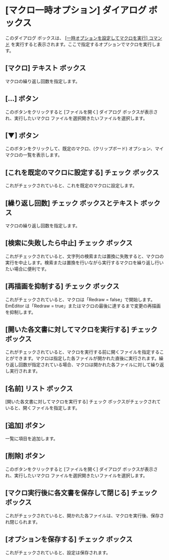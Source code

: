 # \[マクロ一時オプション\] ダイアログ ボックス

このダイアログ ボックスは、 [\[一時オプションを設定してマクロを実行\] コマンド](../../cmd/macros/macro_run_options) を実行すると表示されます。ここで指定するオプションでマクロを実行します。

## \[マクロ\] テキスト ボックス

マクロの繰り返し回数を指定します。

## \[...\] ボタン

このボタンをクリックすると \[ファイルを開く\] ダイアログ ボックスが表示され、実行したいマクロ ファイルを選択開きたいファイルを選択します。

## \[▼\] ボタン

このボタンをクリックして、既定のマクロ、(クリップボード) オプション、マイ マクロの一覧を表示します。

## \[これを既定のマクロに設定する\] チェック ボックス

これがチェックされていると、これを既定のマクロに設定します。

## \[繰り返し回数\] チェック ボックスとテキスト ボックス

マクロの繰り返し回数を指定します。

## \[検索に失敗したら中止\] チェック ボックス

これがチェックされていると、文字列の検索または置換に失敗すると、マクロの実行を中止します。検索または置換を行いながら実行するマクロを繰り返し行いたい場合に便利です。

## \[再描画を抑制する\] チェック ボックス

これがチェックされていると、マクロは「Redraw = false」で開始します。EmEditor は「Redraw = true」またはマクロの最後に達するまで変更の再描画を抑制します。

## \[開いた各文書に対してマクロを実行する\] チェック ボックス

これがチェックされていると、マクロを実行する前に開くファイルを指定することができます。マクロは指定した各ファイルが開かれた直後に実行されます。繰り返し回数が指定されている場合、マクロは開かれた各ファイルに対して繰り返し実行されます。

## \[名前\] リスト ボックス

\[開いた各文書に対してマクロを実行する\] チェック ボックスがチェックされていると、開くファイルを指定します。

## \[追加\] ボタン

一覧に項目を追加します。

## \[削除\] ボタン

このボタンをクリックすると \[ファイルを開く\] ダイアログ ボックスが表示され、実行したいマクロ ファイルを選択開きたいファイルを選択します。

## \[マクロ実行後に各文書を保存して閉じる\] チェック ボックス

これがチェックされていると、開かれた各ファイルは、マクロを実行後、保存され閉じられます。

## \[オプションを保存する\] チェック ボックス

これがチェックされていると、設定は保存されます。

